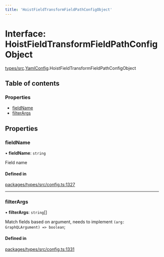 ```yaml
---
title: 'HoistFieldTransformFieldPathConfigObject'
---
```


# Interface: HoistFieldTransformFieldPathConfigObject

[types/src](../modules/types_src).[YamlConfig](../modules/types_src.YamlConfig).HoistFieldTransformFieldPathConfigObject

## Table of contents

### Properties

- [fieldName](types_src.YamlConfig.HoistFieldTransformFieldPathConfigObject#fieldname)
- [filterArgs](types_src.YamlConfig.HoistFieldTransformFieldPathConfigObject#filterargs)

## Properties

### fieldName

• **fieldName**: `string`

Field name

#### Defined in

[packages/types/src/config.ts:1327](https://github.com/Urigo/graphql-mesh/blob/master/packages/types/src/config.ts#L1327)

___

### filterArgs

• **filterArgs**: `string`[]

Match fields based on argument, needs to implement `(arg: GraphQLArgument) => boolean`;

#### Defined in

[packages/types/src/config.ts:1331](https://github.com/Urigo/graphql-mesh/blob/master/packages/types/src/config.ts#L1331)
